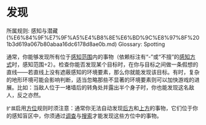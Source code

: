 # 发现

所属规则: 感知与潜藏 (%E6%84%9F%E7%9F%A5%E4%B8%8E%E6%BD%9C%E8%97%8F%201b3d619a067b80abaa16dc6178d8ae0b.md)
Glossary: Spotting

通常，你能够发现所有位于[感知范围](%E6%84%9F%E7%9F%A5%E8%8C%83%E5%9B%B4%201b3d619a067b8065b638d07dd11eb74b.md)内的事物（依赖标注有“-”或“不擅”的[感知方式](%E6%84%9F%E7%9F%A5%E6%96%B9%E5%BC%8F%201b3d619a067b80318648d2e483320f66.md)时，感知范围÷2）。检查你能否发现某个目标时，在你与目标之间做一条假想的直线——若直线上没有遮蔽感知的环境要素，那么你就能发现该目标。有时，复杂的地形环境可能会影响判断，适当忽略那些不显著的环境要素则可以加快游戏的进展。比如：当敌人位于一堵墙后的转角处并露出半个身子时，你也能发现这名敌人，反之亦然。

`扩展`启用[方位](%E6%96%B9%E4%BD%8D%201b3d619a067b80528c99ca3c22e06079.md)规则时须注意：通常你无法自动发现[后方](%E5%90%8E%E6%96%B9%201b3d619a067b80279e18ecc2c116151c.md)和[上方](%E4%B8%8A%E6%96%B9%201b3d619a067b80b18dfbf3c1581e855b.md)的事物，它们位于你的感知盲区中，你须通过[调查](%E8%B0%83%E6%9F%A5%201b3d619a067b80bf9787e494961fe83b.md)与[搜索](%E6%90%9C%E7%B4%A2%201b3d619a067b80348690db174dd24f18.md)才能发现这些方位中的事物。